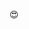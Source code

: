 :heart_eyes:

<!--
<p align="center"> 
  <img src="https://visitor-counter.nishithpshetty.tk/api?name=pr0stre1&operation=increment" />
</p>
-->

<!--
### Hi there 👋
**pr0stre1/pr0stre1** is a ✨ _special_ ✨ repository because its `README.md` (this file) appears on your GitHub profile.

Here are some ideas to get you started:

- 🔭 I’m currently working on ...
- 🌱 I’m currently learning ...
- 👯 I’m looking to collaborate on ...
- 🤔 I’m looking for help with ...
- 💬 Ask me about ...
- 📫 How to reach me: ...
- 😄 Pronouns: ...
- ⚡ Fun fact: ...
-->
